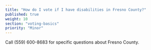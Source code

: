 ```yaml
---
title: "How do I vote if I have disabilities in Fresno County?"
published: true
weight: 10
section: "voting-basics"
priority: "Minor"
---
```


Call (559) 600-8683 for specific questions about Fresno County.  
